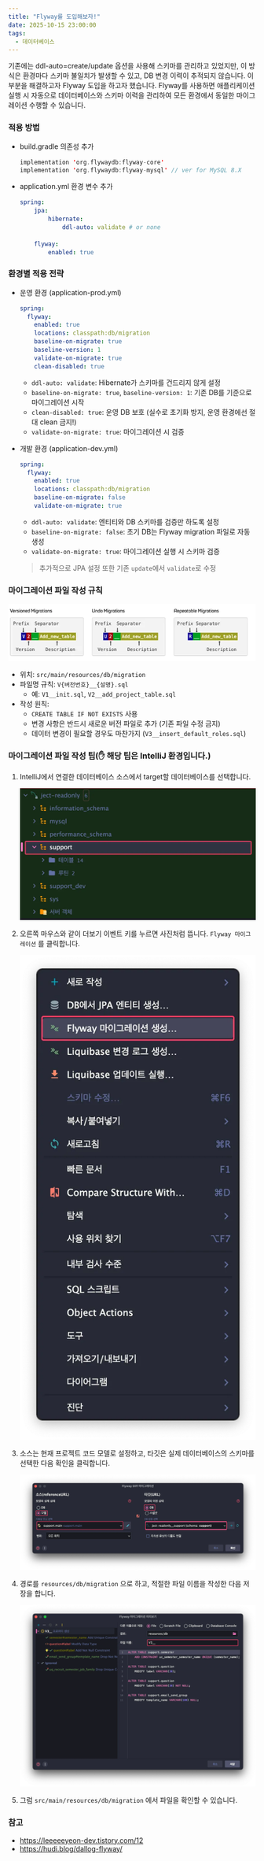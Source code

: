 ```yaml
---
title: "Flyway를 도입해보자!"
date: 2025-10-15 23:00:00
tags: 
  - 데이터베이스
---
```


기존에는 ddl-auto=create/update 옵션을 사용해 스키마를 관리하고 있었지만,
이 방식은 환경마다 스키마 불일치가 발생할 수 있고, DB 변경 이력이 추적되지 않습니다.
이 부분을 해결하고자 Flyway 도입을 하고자 했습니다.
Flyway를 사용하면 애플리케이션 실행 시 자동으로 데이터베이스와 스키마 이력을 관리하여 모든 환경에서 동일한 마이그레이션 수행할 수 있습니다.

### 적용 방법

- build.gradle 의존성 추가

    ```kotlin
    implementation 'org.flywaydb:flyway-core'
    implementation 'org.flywaydb:flyway-mysql' // ver for MySQL 8.X
    ```

- application.yml 환경 변수 추가

    ```yaml
    spring:
    	jpa:
    		hibernate:
    			ddl-auto: validate # or none
    
    	flyway:
    		enabled: true
    ```


### **환경별 적용 전략**

- 운영 환경 (application-prod.yml)

    ```yaml
    spring:
      flyway:
        enabled: true
        locations: classpath:db/migration
        baseline-on-migrate: true
        baseline-version: 1
        validate-on-migrate: true
        clean-disabled: true   
    ```

    - `ddl-auto: validate`: Hibernate가 스키마를 건드리지 않게 설정
    - `baseline-on-migrate: true`, `baseline-version: 1`: 기존 DB를 기준으로 마이그레이션 시작
    - `clean-disabled: true`: 운영 DB 보호 (실수로 초기화 방지, 운영 환경에선 절대 clean 금지!)
    - `validate-on-migrate: true`: 마이그레이션 시 검증

- 개발 환경 (application-dev.yml)

    ```yaml
    spring:
      flyway:
        enabled: true
        locations: classpath:db/migration
        baseline-on-migrate: false
        validate-on-migrate: true
    ```

    - `ddl-auto: validate`: 엔티티와 DB 스키마를 검증만 하도록 설정
    - `baseline-on-migrate: false`: 초기 DB는 Flyway migration 파일로 자동 생성
    - `validate-on-migrate: true`: 마이그레이션 실행 시 스키마 검증

  > 추가적으로 JPA 설정 또한 기존 `update`에서 `validate`로 수정

### **마이그레이션 파일 작성 규칙**

![마이그레이션 파일 명명 규칙](img_1.png)

- 위치: `src/main/resources/db/migration`
- 파일명 규칙: `V{버전번호}__{설명}.sql`
    - 예: `V1__init.sql`, `V2__add_project_table.sql`
- 작성 원칙:
    - `CREATE TABLE IF NOT EXISTS` 사용
    - 변경 사항은 반드시 새로운 버전 파일로 추가 (기존 파일 수정 금지)
    - 데이터 변경이 필요할 경우도 마찬가지 (`V3__insert_default_roles.sql`)

### 마이그레이션 파일 작성 팁(✋ 해당 팁은 IntelliJ 환경입니다.)

1. IntelliJ에서 연결한 데이터베이스 소스에서 target할 데이터베이스를 선택합니다.

   ![img_2.png](img_2.png)

2. 오른쪽 마우스와 같이 더보기 이벤트 키를 누르면 사진처럼 뜹니다. `Flyway 마이그레이션` 를 클릭합니다.

   ![img_3.png](img_3.png)

3. 소스는 현재 프로젝트 코드 모델로 설정하고, 타깃은 실제 데이터베이스의 스키마를 선택한 다음 확인을 클릭합니다.

   ![img_4.png](img_4.png)

4. 경로를 `resources/db/migration` 으로 하고, 적절한 파일 이름을 작성한 다음 저장을 합니다.

   ![img_5.png](img_5.png)

5. 그럼 `src/main/resources/db/migration` 에서 파일을 확인할 수 있습니다.

### **참고**

- https://leeeeeyeon-dev.tistory.com/12
- https://hudi.blog/dallog-flyway/
